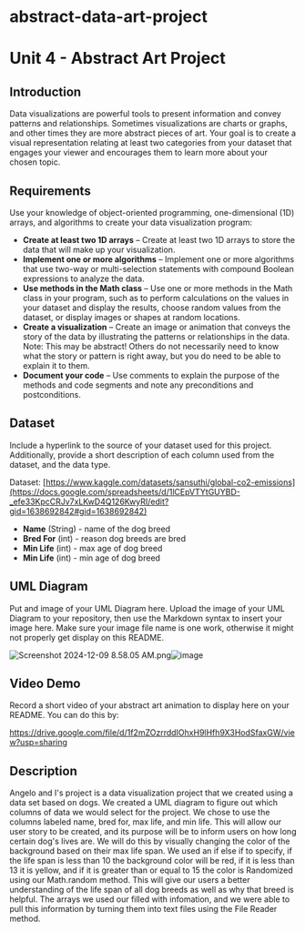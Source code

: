 # abstract-data-art-project
# Unit 4 - Abstract Art Project

## Introduction

Data visualizations are powerful tools to present information and convey patterns and relationships. Sometimes visualizations are charts or graphs, and other times they are more abstract pieces of art. Your goal is to create a visual representation relating at least two categories from your dataset that engages your viewer and encourages them to learn more about your chosen topic.

## Requirements

Use your knowledge of object-oriented programming, one-dimensional (1D) arrays, and algorithms to create your data visualization program:

- **Create at least two 1D arrays** – Create at least two 1D arrays to store the data that will make up your visualization.
- **Implement one or more algorithms** – Implement one or more algorithms that use two-way or multi-selection statements with compound Boolean expressions to analyze the data.
- **Use methods in the Math class** – Use one or more methods in the Math class in your program, such as to perform calculations on the values in your dataset and display the results, choose random values from the dataset, or display images or shapes at random locations.
- **Create a visualization** – Create an image or animation that conveys the story of the data by illustrating the patterns or relationships in the data.
  Note: This may be abstract! Others do not necessarily need to know what the story or pattern is right away, but you do need to be able to explain it to them.
- **Document your code** – Use comments to explain the purpose of the methods and code segments and note any preconditions and postconditions.

## Dataset

Include a hyperlink to the source of your dataset used for this project. Additionally, provide a short description of each column used from the dataset, and the data type.

Dataset: [https://www.kaggle.com/datasets/sansuthi/global-co2-emissions](https://docs.google.com/spreadsheets/d/1lCEpVTYtGUYBD-_efe33KpcCRJv7xLKwD4Q126KwyRI/edit?gid=1638692842#gid=1638692842)

- **Name** (String) - name of the dog breed
- **Bred For** (int) - reason dog breeds are bred
- **Min Life** (int) - max age of dog breed
- **Min Life** (int) - min age of dog breed

## UML Diagram

Put and image of your UML Diagram here. Upload the image of your UML Diagram to your repository, then use the Markdown syntax to insert your image here. Make sure your image file name is one work, otherwise it might not properly get display on this README.

<img src="blob:chrome-untrusted://media-app/a9270960-acfe-4f75-bd8f-f53e8b23e1c8" alt="Screenshot 2024-12-09 8.58.05 AM.png"/>![image](https://github.com/user-attachments/assets/f690d42a-a8c1-4905-b7ab-93fa0bce4ad0)


## Video Demo

Record a short video of your abstract art animation to display here on your README. You can do this by:

https://drive.google.com/file/d/1f2mZOzrrddIOhxH9lHfh9X3HodSfaxGW/view?usp=sharing

## Description

Angelo and I's project is a data visualization project that we created using a data set based on dogs. We created a UML diagram to figure out which columns of data we would select for the project. 
We chose to use the columns labeled name, bred for, max life, and min life. This will allow our user story to be created, and its purpose will be to inform users on how long certain dog's lives are. We will do this by visually changing the color of the background based on their max life span. We used an if else if to specify, if the life span is less than 10 the background color will be red, if it is less than 13 it is yellow, and if it is greater than or equal to 15 the color is Randomized using our Math.random method. This will give our users a better understanding of the life span of all dog breeds as well as why that breed is helpful. The arrays we used our filled with infomation, and we were able to pull this information by turning them into text files using the File Reader method. 
